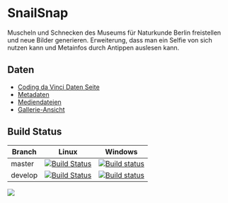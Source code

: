 # SnailSnap
Muscheln und Schnecken des Museums für Naturkunde Berlin freistellen und neue Bilder generieren. Erweiterung, dass man ein Selfie von sich nutzen kann und Metainfos durch Antippen auslesen kann.

## Daten

  - [Coding da Vinci Daten Seite](https://codingdavinci.de/daten/#museum-f%C3%BCr-naturkunde-berlin)
  - [Metadaten](http://gbif.naturkundemuseum-berlin.de/CDV2018/Mollusken/Metadaten/)
  - [Mediendateien](http://gbif.naturkundemuseum-berlin.de/CDV2018/Mollusken/)
  - [Gallerie-Ansicht](http://gbif.naturkundemuseum-berlin.de/CDV2018/mollusken-gallery.html)
  
## Build Status

|Branch      |Linux     |Windows   |
|------------|----------|----------|
|master      | [![Build Status](https://travis-ci.com/snailsnap/mosaic.svg?branch=master)](https://travis-ci.com/snailsnap/mosaic) | [![Build status](https://ci.appveyor.com/api/projects/status/5g1x1yk1wvlohao2/branch/master?svg=true)](https://ci.appveyor.com/project/lukaswagner/mosaic/branch/master) |
|develop     | [![Build Status](https://travis-ci.com/snailsnap/mosaic.svg?branch=develop)](https://travis-ci.com/snailsnap/mosaic) | [![Build status](https://ci.appveyor.com/api/projects/status/5g1x1yk1wvlohao2/branch/develop?svg=true)](https://ci.appveyor.com/project/lukaswagner/mosaic/branch/develop) |

![](https://img1.picload.org/image/dogggpcw/image18.png)  
